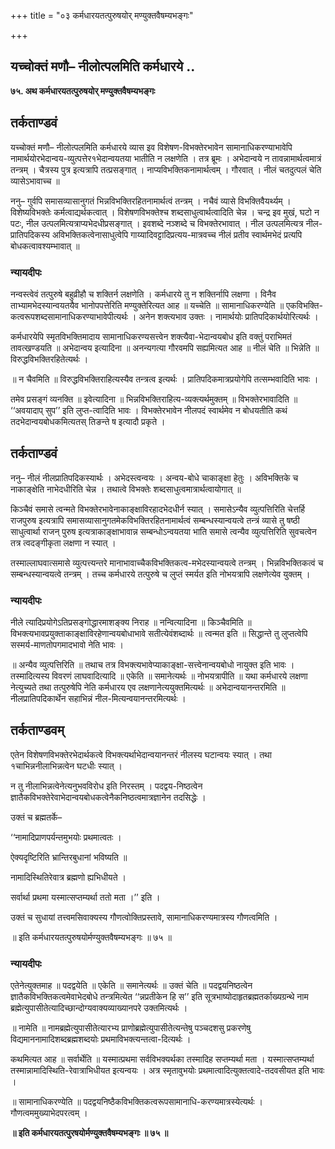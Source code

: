 +++
title = "०३ कर्मधारयतत्पुरुषयोर् मण्युक्तवैषम्यभङ्गः"

+++


## यच्चोक्तं मणौ– नीलोत्पलमिति कर्मधारये ..

**७५. अथ कर्मधारयतत्पुरुषयोर् मण्युक्तवैषम्यभङ्गः**

## **तर्कताण्डवं**

यच्चोक्तं मणौ– नीलोत्पलमिति कर्मधारये व्यास इव विशेषण-विभक्तेरभावेन सामानाधिकरण्याभावेपि नामार्थयोरभेदान्वय-व्युत्पत्तेर१भेदान्वयतया भातीति न लक्षणेति । तत्र ब्रूमः । अभेदान्वये न तावन्नामार्थत्वमात्रं तन्त्रम् । चैत्रस्य पुत्र इत्यत्रापि तत्प्रसङ्गात् । नाप्यविभक्तिकनामार्थत्वम् । गौरवात् । नीलं चतदुत्पलं चेति व्यासेऽभावाच्च ॥

ननु– गुर्वपि समासव्यासानुगतं भिन्नविभक्तिरहितनामार्थत्वं तन्त्रम् । नचैवं व्यासे विभक्तिवैयर्थ्यम् । विशेष्यविभक्तेः कर्मत्वाद्यर्थकत्वात् । विशेषणविभक्तेश्च शब्दसाधुत्वार्थत्वादिति चेन्न । चन्द्र इव मुखं, घटो न पटः, नील उत्पलमित्यत्राप्यभेदधीप्रसङ्गात् । इवशब्दे नञ्शब्दे च विभक्तेरभावात् । नील उत्पलमित्यत्र नील-प्रातिपदिकस्य अविभक्तिकत्वेनासाधुत्वेपि गाय्यादिवट्टादिप्रत्यय-मात्रवच्च नीलं प्रतीव स्वार्थमभेदं प्रत्यपि बोधकत्वावश्यम्भावात् ॥

### **न्यायदीपः**

नन्वस्त्वेवं तत्पुरुषे बहुव्रीहौ च शक्तिर्न लक्षणेति । कर्मधारये तु न शक्तिर्नापि लक्षणा । विनैव ताभ्यामभेदस्यान्वयतयैव भानोपपत्तेरिति मण्युक्तेरित्यत आह ॥ यच्चेति ॥ सामानाधिकरण्येति ॥ एकविभक्ति-कत्वरूपशब्दसामानाधिकरण्याभावेपीत्यर्थः । अनेन शक्त्यभाव उक्तः । नामार्थयोः प्रातिपदिकार्थयोरित्यर्थः ।

कर्मधारयेपि स्मृतविभक्तिमादाय सामानाधिकरण्यसत्त्वेन शक्त्यैवा-भेदान्वयबोध इति वक्तुं पराभिमतं तावत्खण्डयति ॥ अभेदान्वय इत्यादिना ॥ अनन्यगत्या गौरवमपि सह्यमित्यत आह ॥ नीलं चेति ॥ भिन्नेति ॥ विरुद्धविभक्तिरहितेत्यर्थः ।

॥ न चैवमिति ॥ विरुद्धविभक्तिराहित्यस्यैव तन्त्रत्व इत्यर्थः । प्रातिपदिकमात्रप्रयोगेपि तत्सम्भवादिति भावः ।

तमेव प्रसङ्गं व्यनक्ति ॥ इवेत्यादिना ॥ भिन्नविभक्तिराहित्य-व्यक्त्यर्थमुक्तम् ॥ विभक्तेरभावादिति ॥ ‘‘अवयादाप् सुप’’ इति लुप्त-त्वादिति भावः । विभक्तेरभावेन नीलपदं स्वार्थमेव न बोधयतीति कथं तदभेदान्वयबोधकमित्यतस् तिङन्ते ष इत्यादौ प्रकृते ।

## **तर्कताण्डवं**

ननु– नीलं नीलप्रातिपदिकस्यार्थः । अभेदस्त्वन्वयः । अन्वय-बोधे चाकाङ्क्षा हेतुः । अविभक्तिके च नाकाङ्क्षेति नाभेदधीरिति चेन्न । तथात्वे विभक्तेः शब्दसाधुत्वमात्रार्थत्वायोगात् ॥

किञ्चैवं समासे त्वन्मते विभक्तेरभावेनाकाङ्क्षाविरहादभेदधीर्न स्यात् । समासेऽन्यैव व्युत्पत्तिरिति चेत्तर्हि राजपुरुष इत्यत्रापि समासव्यासानुगतमेकविभक्तिरहितनामार्थत्वं सम्बन्धस्यान्वयत्वे तन्त्रं व्यासे तु षष्ठी साधुत्वार्था राजन् पुरुष इत्यत्राकाङ्क्षाभावान्न सम्बन्धोऽन्वयतया भाति समासे त्वन्यैव व्युत्पत्तिरिति सुवचत्वेन तत्र त्वदङ्गीकृता लक्षणा न स्यात् ।

तस्माल्लाघवात्समासे व्युत्पत्त्यन्तरे मानाभावाच्चैकविभक्तिकत्व-मभेदस्यान्वयत्वे तन्त्रम् । भिन्नविभक्तिकत्वं च सम्बन्धस्यान्वयत्वे तन्त्रम् । तच्च कर्मधारये तत्पुरुषे च लुप्तं स्मर्यत इति नोभयत्रापि लक्षणेत्येव युक्तम् ।

### **न्यायदीपः**

नीले त्यादिप्रयोगेऽतिप्रसङ्गोद्धारमाशङ्क्य निराह ॥ नन्वित्यादिना ॥ किञ्चैवमिति ॥ विभक्त्यभावप्रयुक्ताकाङ्क्षाविरहेणान्वयबोधाभावे सतीत्येवंशब्दार्थः ॥ त्वन्मत इति ॥ सिद्धान्ते तु लुप्तत्वेपि सस्मर्य-माणतोपगमादभावो नेति भावः ।

॥ अन्यैव व्युत्पत्तिरिति ॥ तथाच तत्र विभक्त्यभावेप्याकाङ्क्षा-सत्त्वेनान्वयबोधो नायुक्त इति भावः । तस्मादित्यस्य विवरणं लाघवादित्यादि ॥ एकेति ॥ समानेत्यर्थः ॥ नोभयत्रापीति ॥ यथा कर्मधारये लक्षणा नेत्युच्यते तथा तत्पुरुषेपि नेति कर्मधारय एव लक्षणानेत्ययुक्तमित्यर्थः ॥ अभेदान्वयानन्तरमिति ॥ नीलप्रातिपदिकार्थेन सहाभिन्नं नील-मित्यन्वयानन्तरमित्यर्थः ।

## **तर्कताण्डवम्**

एतेन विशेषणविभक्तेरभेदार्थकत्वे विभक्त्यर्थाभेदान्वयानन्तरं नीलस्य घटान्वयः स्यात् । तथा १चाभिन्ननीलाभिन्नत्वेन घटधीः स्यात् ।

न तु नीलाभिन्नत्वेनेत्यनुभवविरोध इति निरस्तम् । पदद्वय-निष्ठत्वेन ज्ञातैकविभक्तेरेवाभेदान्वयबोधकत्वेनैकनिष्ठत्वमात्रज्ञानेन तदसिद्धेः ।

उक्तं च ब्रह्मतर्के–

‘‘नामादिप्राणपर्यन्तमुभयोः प्रथमात्वतः ।

ऐक्यदृष्टिरिति भ्रान्तिरबुधानां भविष्यति ॥

नामादिस्थितिरेवात्र ब्रह्मणो ह्यभिधीयते ।

सर्वार्था प्रथमा यस्मात्सप्तम्यर्था ततो मता ।’’ इति ।

उक्तं च सुधायां तत्त्वमसिवाक्यस्य गौणत्वोक्तिप्रस्तावे, सामानाधिकरण्यमात्रस्य गौणत्वमिति ।

॥ इति कर्मधारयतत्पुरुषयोर्मण्युक्तवैषम्यभङ्गः ॥ ७५ ॥

### **न्यायदीपः**

एतेनेत्युक्तमाह ॥ पदद्वयेति ॥ एकेति ॥ समानेत्यर्थः ॥ उक्तं चेति ॥ पदद्वयनिष्ठत्वेन ज्ञातैकविभक्तिकत्वमेवाभेदबोधे तन्त्रमित्येत ‘‘न्नप्रतीकेन हि स’’ इति सूत्रभाष्योदाहृतब्रह्मतर्काख्यग्रन्थे नाम ब्रह्मेत्युपासीतेत्यादिच्छान्दोग्यवाक्यव्याख्यानपरे उक्तमित्यर्थः ।

॥ नामेति ॥ नामब्रह्मेत्युपासीतेत्यारभ्य प्राणोब्रह्मेत्युपासीतेत्यन्तेषु पञ्चदशसु प्रकरणेषु विद्यमाननामादिशब्दब्रह्मशब्दयोः प्रथमाविभक्त्यन्तत्वा-दित्यर्थः ।

कथमित्यत आह ॥ सर्वार्थेति ॥ यस्मात्प्रथमा सर्वविभक्यर्थका तस्मादिह सप्तम्यर्था मता । यस्मात्सप्तम्यर्था तस्मान्नामादिस्थिति-रेवात्राभिधीयत इत्यन्वयः । अत्र स्मृतावुभयोः प्रथमात्वादित्युक्तत्वादे-तदवसीयत इति भावः ।

॥ सामानाधिकरण्येति ॥ पदद्वयनिष्ठैकविभक्तिकत्वरूपसामानाधि-करण्यमात्रस्येत्यर्थः । गौणत्वममुख्याभेदपरत्वम् ।

**॥ इति कर्मधारयतत्पुरषयोर्मण्युक्तवैषम्यभङ्गः ॥ ७५ ॥**

